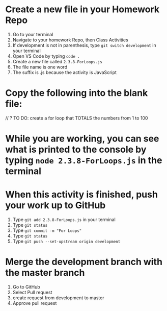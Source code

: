 # Create a new file in your Homework Repo
1. Go to your terminal
2. Navigate to your homework Repo, then Class Activities
3. If development is not in parenthesis, type `git switch development` in your terminal
4. Open VS Code by typing `code .`
5. Create a new file called `2.3.8-ForLoops.js`
  1. The file name is one word
  2. The suffix is .js because the activity is JavaScript

# Copy the following into the blank file:

// ? TO DO: create a for loop that TOTALS the numbers from 1 to 100

# While you are working, you can see what is printed to the console by typing `node 2.3.8-ForLoops.js` in the terminal

# When this activity is finished, push your work up to GitHub
1. Type `git add 2.3.8-ForLoops.js` in your terminal
2. Type `git status`
3. Type `git commit -m "For Loops"`
4. Type `git status`
5. Type `git push --set-upstream origin development`

# Merge the development branch with the master branch
1. Go to GitHub
2. Select Pull request
3. create request from development to master
4. Approve pull request
